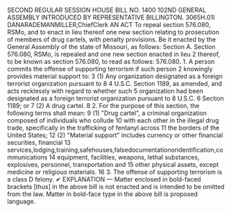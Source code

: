 SECOND REGULAR SESSION
HOUSE BILL NO. 1400
102ND GENERAL ASSEMBLY
INTRODUCED BY REPRESENTATIVE BILLINGTON.
3065H.01I DANARADEMANMILLER,ChiefClerk
AN ACT
To repeal section 576.080, RSMo, and to enact in lieu thereof one new section relating to
prosecution of members of drug cartels, with penalty provisions.
Be it enacted by the General Assembly of the state of Missouri, as follows:
Section A. Section 576.080, RSMo, is repealed and one new section enacted in lieu
2 thereof, to be known as section 576.080, to read as follows:
576.080. 1. A person commits the offense of supporting terrorism if such person
2 knowingly provides material support to:
3 (1) Any organization designated as a foreign terrorist organization pursuant to 8
4 U.S.C. Section 1189, as amended, and acts recklessly with regard to whether such
5 organization had been designated as a foreign terrorist organization pursuant to 8 U.S.C.
6 Section 1189; or
7 (2) A drug cartel.
8 2. For the purpose of this section, the following terms shall mean:
9 (1) "Drug cartel", a criminal organization composed of individuals who collude
10 with each other in the illegal drug trade, specifically in the trafficking of fentanyl across
11 the borders of the United States;
12 (2) "Material support" includes currency or other financial securities, financial
13 services,lodging,training,safehouses,falsedocumentationoridentification,communications
14 equipment, facilities, weapons, lethal substances, explosives, personnel, transportation and
15 other physical assets, except medicine or religious materials.
16 3. The offense of supporting terrorism is a class D felony.
✔
EXPLANATION — Matter enclosed in bold-faced brackets [thus] in the above bill is not enacted and is
intended to be omitted from the law. Matter in bold-face type in the above bill is proposed language.